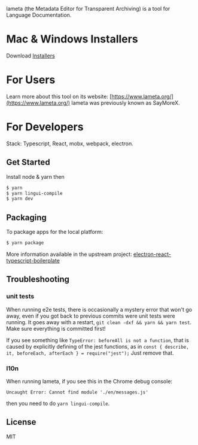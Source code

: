 lameta (the Metadata Editor for Transparent Archiving) is a tool for Language Documentation.

# Mac & Windows Installers

Download [Installers](https://github.com/onset/lameta/releases)

# For Users

Learn more about this tool on its website: [https://www.lameta.org/](https://www.lameta.org/)
lameta was previously known as SayMoreX.

# For Developers

Stack: Typescript, React, mobx, webpack, electron.

## Get Started

Install node & yarn then

```bash
$ yarn
$ yarn lingui-compile
$ yarn dev
```

## Packaging

To package apps for the local platform:

```bash
$ yarn package
```

More information available in the upstream project:
[electron-react-typescript-boilerplate](https://github.com/iRath96/electron-react-typescript-boilerplate)

## Troubleshooting

### unit tests

When running e2e tests, there is occasionally a mystery error that won't go away, even if you got back to previous commits were unit tests were running. It goes away with a restart, `git clean -dxf && yarn && yarn test`. Make sure everything is committed first!

If you see something like `TypeError: beforeAll is not a function`, that is caused by explicitly defining of the jest functions, as in `const { describe, it, beforeEach, afterEach } = require("jest");` Just remove that.

### l10n

When running lameta, if you see this in the Chrome debug console:

`Uncaught Error: Cannot find module './en/messages.js'`

then you need to do `yarn lingui-compile`.

## License

MIT
